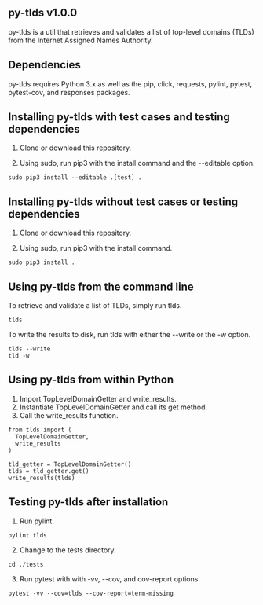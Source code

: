 ## py-tlds v1.0.0

py-tlds is a util that retrieves and validates a list of top-level domains (TLDs) from the Internet Assigned Names Authority.


## Dependencies

py-tlds requires Python 3.x as well as the pip, click, requests, pylint, pytest, pytest-cov, and responses packages.


## Installing py-tlds with test cases and testing dependencies

1. Clone or download this repository.

2. Using sudo, run pip3 with the install command and the --editable option.

```
sudo pip3 install --editable .[test] .
```

## Installing py-tlds without test cases or testing dependencies

1. Clone or download this repository.

2. Using sudo, run pip3 with the install command.

```
sudo pip3 install .
```

## Using py-tlds from the command line

To retrieve and validate a list of TLDs, simply run tlds.

```
tlds
```

To write the results to disk, run tlds with either the --write or the -w option.

```
tlds --write
tld -w
```

## Using py-tlds from within Python

1. Import TopLevelDomainGetter and write_results.
2. Instantiate TopLevelDomainGetter and call its get method.
3. Call the write_results function.


```
from tlds import (
  TopLevelDomainGetter,
  write_results
)

tld_getter = TopLevelDomainGetter()
tlds = tld_getter.get()
write_results(tlds)
```

## Testing py-tlds after installation

1. Run pylint.

```
pylint tlds 
```

2. Change to the tests directory.

```
cd ./tests
```

3. Run pytest with with -vv, --cov, and cov-report options.

```
pytest -vv --cov=tlds --cov-report=term-missing
```
